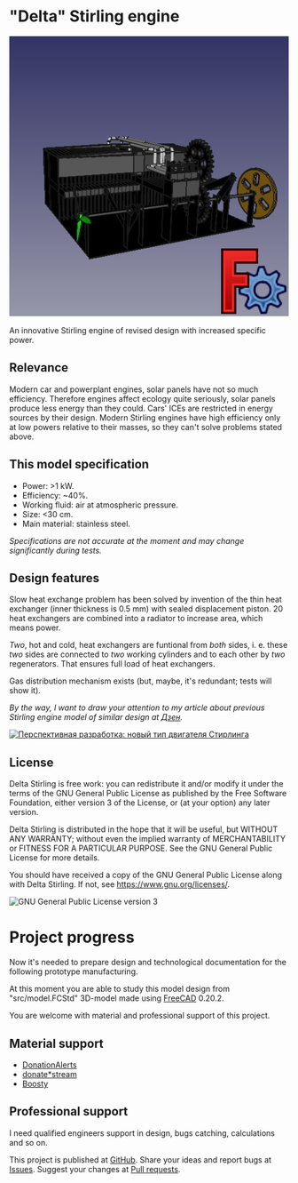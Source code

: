 <!--
(C) 2024 Серый MLGamer. Все свободы предоставлены.
Дзен: <https://dzen.ru/seriy_mlgamer>
SoundCloud: <https://soundcloud.com/seriy_mlgamer>
YouTube: <https://www.youtube.com/@Seriy_MLGamer>
GitHub: <https://github.com/Seriy-MLGamer>
E-mail: <Seriy-MLGamer@yandex.ru>

Этот файл - свободная документация: вы можете перераспространять его и/или изменять его на условиях лицензии Creative Commons Атрибуция-СохранениеУсловий 4.0 Всемирной: <https://creativecommons.org/licenses/by-sa/4.0/deed.ru>.
Этот файл распространяется в надежде, что он будет полезен, но БЕЗО ВСЯКИХ ГАРАНТИЙ; даже без неявной гарантии ТОВАРНОГО ВИДА или ПРИГОДНОСТИ ДЛЯ ОПРЕДЕЛЁННЫХ ЦЕЛЕЙ. Подробнее смотрите в лицензии.
-->

# "Delta" Stirling engine

![Delta Stirling](share/Thumbnail.png)

An innovative Stirling engine of revised design with increased specific power.

## Relevance

Modern car and powerplant engines, solar panels have not so much efficiency. Therefore engines affect ecology quite seriously, solar panels produce less energy than they could. Cars' ICEs are restricted in energy sources by their design. Modern Stirling engines have high efficiency only at low powers relative to their masses, so they can't solve problems stated above.

## This model specification

  * Power: >1 kW.
  * Efficiency: ~40%.
  * Working fluid: air at atmospheric pressure.
  * Size: <30 cm.
  * Main material: stainless steel.

*Specifications are not accurate at the moment and may change significantly during tests.*

## Design features

Slow heat exchange problem has been solved by invention of the thin heat exchanger (inner thickness is 0.5 mm) with sealed displacement piston. 20 heat exchangers are combined into a radiator to increase area, which means power.

*Two*, hot and cold, heat exchangers are funtional from *both* sides, i. e. these *two* sides are connected to *two* working cylinders and to each other by *two* regenerators. That ensures full load of heat exchangers.

Gas distribution mechanism exists (but, maybe, it's redundant; tests will show it).

*By the way, I want to draw your attention to my article about previous Stirling engine model of similar design at [Дзен](https://dzen.ru/a/Ywe-duoiYVKAe5At?share_to=link).*

[![Перспективная разработка: новый тип двигателя Стирлинга](https://avatars.dzeninfra.ru/get-zen_doc/1602486/pub_6307be76ea226152807b902d_6308ce7b4845b82a6102cd63/orig)](https://dzen.ru/a/Ywe-duoiYVKAe5At?share_to=link)

## License

Delta Stirling is free work: you can redistribute it and/or modify it under the terms of the GNU General Public License as published by the Free Software Foundation, either version 3 of the License, or (at your option) any later version.

Delta Stirling is distributed in the hope that it will be useful, but WITHOUT ANY WARRANTY; without even the implied warranty of MERCHANTABILITY or FITNESS FOR A PARTICULAR PURPOSE. See the GNU General Public License for more details.

You should have received a copy of the GNU General Public License along with Delta Stirling. If not, see <https://www.gnu.org/licenses/>.

![GNU General Public License version 3](https://www.gnu.org/graphics/gplv3-with-text-136x68.png)

# Project progress

Now it's needed to prepare design and technological documentation for the following prototype manufacturing.

At this moment you are able to study this model design from "src/model.FCStd" 3D-model made using [FreeCAD](https://freecad.org) 0.20.2.

You are welcome with material and professional support of this project.

## Material support

  * [DonationAlerts](https://donationalerts.com/r/seriy_mlgamer)
  * [donate*stream](https://donate.stream/seriy_mlgamer)
  * [Boosty](https://boosty.to/seriy_mlgamer)

## Professional support

I need qualified engineers support in design, bugs catching, calculations and so on.

This project is published at [GitHub](https://github.com/Seriy-MLGamer/Delta_Stirling). Share your ideas and report bugs at [Issues](https://github.com/Seriy-MLGamer/Delta_Stirling/issues). Suggest your changes at [Pull requests](https://github.com/Seriy-MLGamer/Delta_Stirling/pulls).